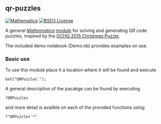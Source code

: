 ## qr-puzzles

[![Mathematica](https://img.shields.io/badge/language-Mathematica-blue.svg)](https://www.wolfram.com/mathematica/)
[![BSD3 License](http://img.shields.io/badge/license-BSD3-brightgreen.svg)](http://choosealicense.com/licenses/bsd-3-clause/)

A general [*Mathematica*](https://www.wolfram.com/mathematica/) [module](QRPuzzles.m) for solving and generating
QR code puzzles, inspired by the
[GCHQ 2015 Christmas Puzzle](http://www.theguardian.com/uk-news/2015/dec/09/can-you-solve-the-gchqs-infuriatingly-complex-christmas-puzzle).

The included demo notebook (Demo.nb) provides examples on use.

### Basic use

To use this module place it a location where it will be found and execute

    Get["QRPuzzles`"];

A general description of the pacakge can be found by executing

    ?QRPuzzles

and more detail is availble on each of the provided functions using

    ?"QRPuzzles`*"

[open issues]: https://github.com/orome/qr-puzzles/issues
